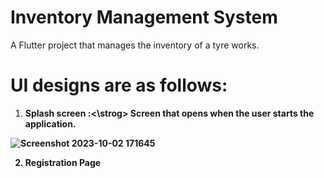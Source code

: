 # Inventory Management System

A Flutter project that manages the inventory of a tyre works.

# UI designs are as follows:
1. <strong>Splash screen :<\strog>
   Screen that opens when the user starts the application.

![Screenshot 2023-10-02 171645](https://github.com/rakshithkalmadi/Flutter-Inventory-Management-System/assets/118717426/ed119c19-9d3d-4c6f-b5d2-a5e810cb06e3)

2. Registration Page
